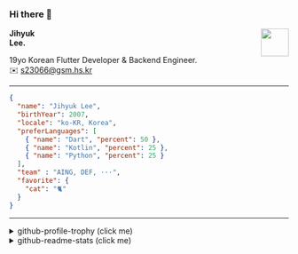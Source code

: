 ### Hi there 👋
<img src="https://github.githubassets.com/images/mona-loading-default.gif" width="50px" align="right">
</a>

**Jihyuk\
Lee.**

19yo Korean Flutter Developer & Backend Engineer.\
✉️ <s23066@gsm.hs.kr>

---

```json
{
  "name": "Jihyuk Lee",
  "birthYear": 2007,
  "locale": "ko-KR, Korea",
  "preferLanguages": [
    { "name": "Dart", "percent": 50 },
    { "name": "Kotlin", "percent": 25 },
    { "name": "Python", "percent": 25 }
  ],
  "team" : "AING, DEF, ···",
  "favorite": {
    "cat": "🐈"
  }
}
```
---
<details>
  <summary>github-profile-trophy (click me)</summary>
  
![](https://github-profile-trophy.vercel.app/?username=withJihyuk&row=1&column=8&theme=nord)
  
</details>
<details>
  <summary>github-readme-stats (click me)</summary>
  
<!--START_SECTION:waka-->
![Code Time](http://img.shields.io/badge/Code%20Time-920%20hrs%2048%20mins-blue)

![Lines of code](https://img.shields.io/badge/%EC%A0%80%EB%8A%94%20%EC%97%AC%ED%83%9C%EA%B9%8C%EC%A7%80%20-703.9%20thousand%20%EC%A4%84%EC%9D%98%20%EC%BD%94%EB%93%9C%EB%A5%BC%20%EC%9E%91%EC%84%B1%ED%96%88%EC%96%B4%EC%9A%94.-blue)

**저는 아침형 인간이에요. 🐤** 

```text
🌞 아침                     845 commits         █████░░░░░░░░░░░░░░░░░░░░   21.15 % 
🌆 낮　                     1388 commits        █████████░░░░░░░░░░░░░░░░   34.73 % 
🌃 저녁                     1404 commits        █████████░░░░░░░░░░░░░░░░   35.14 % 
🌙 밤　                     359 commits         ██░░░░░░░░░░░░░░░░░░░░░░░   08.98 % 
```


📊 **저는 이번주를 이렇게 시간을 보냈어요.** 

```text
🕑︎ Timezone: Asia/Seoul

💬 프로그래밍 언어들: 
YAML                     1 hr 55 mins        ██████████████████░░░░░░░   70.65 % 
Kotlin                   26 mins             ████░░░░░░░░░░░░░░░░░░░░░   16.46 % 
Python                   20 mins             ███░░░░░░░░░░░░░░░░░░░░░░   12.74 % 
Other                    0 secs              ░░░░░░░░░░░░░░░░░░░░░░░░░   00.13 % 
Properties               0 secs              ░░░░░░░░░░░░░░░░░░░░░░░░░   00.02 % 

🔥 에디터들: 
VS Code                  1 hr 55 mins        ██████████████████░░░░░░░   70.84 % 
IntelliJ IDEA            47 mins             ███████░░░░░░░░░░░░░░░░░░   29.16 % 

💻 운영 체제들: 
Mac                      2 hrs 43 mins       █████████████████████████   100.00 % 
```


 Last Updated on 08/07/2025 18:54:52 UTC
<!--END_SECTION:waka-->

</details>

</div>

